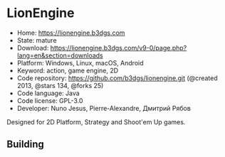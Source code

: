 # LionEngine

- Home: https://lionengine.b3dgs.com
- State: mature
- Download: https://lionengine.b3dgs.com/v9-0/page.php?lang=en&section=downloads
- Platform: Windows, Linux, macOS, Android
- Keyword: action, game engine, 2D
- Code repository: https://github.com/b3dgs/lionengine.git (@created 2013, @stars 134, @forks 25)
- Code language: Java
- Code license: GPL-3.0
- Developer: Nuno Jesus, Pierre-Alexandre, Дмитрий Рябов

Designed for 2D Platform, Strategy and Shoot'em Up games.

## Building
